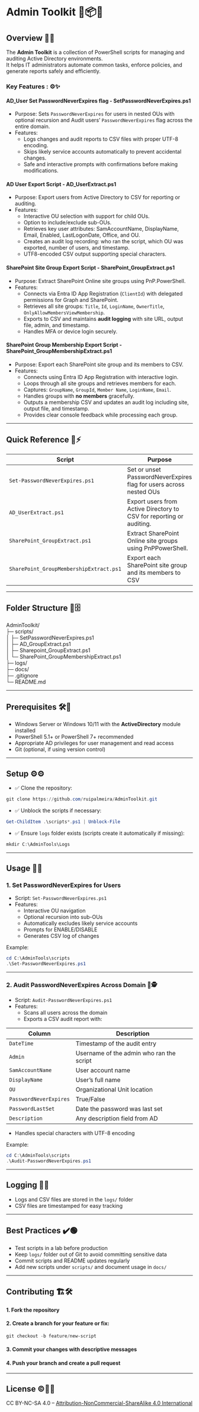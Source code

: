 # Admin Toolkit 🔨📦🤖

## Overview 📝🔎
The **Admin Toolkit** is a collection of PowerShell scripts for managing and auditing Active Directory environments.  
It helps IT administrators automate common tasks, enforce policies, and generate reports safely and efficiently.

### **Key Features :** ⚙️✨
#### AD_User Set PasswordNeverExpires flag - SetPasswordNeverExpires.ps1
- Purpose: Sets `PasswordNeverExpires` for users in nested OUs with optional recursion and Audit users’ `PasswordNeverExpires` flag across the entire domain.
- Features:
  - Logs changes and audit reports to CSV files with proper UTF-8 encoding.
  - Skips likely service accounts automatically to prevent accidental changes.
  - Safe and interactive prompts with confirmations before making modifications.
#### AD User Export Script - AD_UserExtract.ps1
- Purpose: Export users from Active Directory to CSV for reporting or auditing.
- Features:
  - Interactive OU selection with support for child OUs.
  - Option to include/exclude sub-OUs.
  - Retrieves key user attributes: SamAccountName, DisplayName, Email, Enabled, LastLogonDate, Office, and OU. 
  - Creates an audit log recording: who ran the script, which OU was exported, number of users, and timestamp. 
  - UTF8-encoded CSV output supporting special characters.
#### SharePoint Site Group Export Script - SharePoint_GroupExtract.ps1
- Purpose: Extract SharePoint Online site groups using PnP.PowerShell.
- Features: 
  - Connects via Entra ID App Registration (``ClientId``) with delegated permissions for Graph and SharePoint.
  - Retrieves all site groups: ``Title``, ``Id``, ``LoginName``, ``OwnerTitle``, ``OnlyAllowMembersViewMembership``.
  - Exports to CSV and maintains **audit logging** with site URL, output file, admin, and timestamp.
  - Handles MFA or device login securely.
#### SharePoint Group Membership Export Script - SharePoint_GroupMembershipExtract.ps1
  - Purpose: Export each SharePoint site group and its members to CSV.
  - Features: 
    - Connects using Entra ID App Registration with interactive login.
    - Loops through all site groups and retrieves members for each.
    - Captures: ``GroupName``, ``GroupId``, ``Member Name``, ``LoginName``, ``Email``.
    - Handles groups with **no members** gracefully.
    - Outputs a membership CSV and updates an audit log including site, output file, and timestamp.
    - Provides clear console feedback while processing each group.
---

## Quick Reference 🎯⚡

| Script | Purpose |
|--------|---------|
| `Set-PasswordNeverExpires.ps1` | Set or unset PasswordNeverExpires flag for users across nested OUs |
| `AD_UserExtract.ps1` | Export users from Active Directory to CSV for reporting or auditing. |
| `SharePoint_GroupExtract.ps1` | Extract SharePoint Online site groups using PnPPowerShell. |
| `SharePoint_GroupMembershipExtract.ps1` | Export each SharePoint site group and its members to CSV |

---

## Folder Structure 📁🗄️

AdminToolkit/  
├─ scripts/  
│   ├─ SetPasswordNeverExpires.ps1  
│   ├─ AD_GroupExtract.ps1  
│   ├─ Sharepoint_GroupExtract.ps1  
│   └─ SharePoint_GroupMembershipExtract.ps1  
├─ logs/  
├─ docs/  
├─ .gitignore  
└─ README.md

---

## Prerequisites 🛠️🚀

- Windows Server or Windows 10/11 with the **ActiveDirectory** module installed  
- PowerShell 5.1+ or PowerShell 7+ recommended  
- Appropriate AD privileges for user management and read access  
- Git (optional, if using version control)

---

## Setup ⚙️⚙️

- ✅ Clone the repository: 
~~~powershell 
git clone https://github.com/ruipalmeira/AdminToolkit.git
~~~
- ✅ Unblock the scripts if necessary:
~~~powershell 
Get-ChildItem .\scripts*.ps1 | Unblock-File
~~~
- ✅ Ensure `logs` folder exists (scripts create it automatically if missing): 
~~~powershell 
mkdir C:\AdminTools\Logs
~~~

---

## Usage 🔨🔨

### 1. Set PasswordNeverExpires for Users

- Script: `Set-PasswordNeverExpires.ps1`  
- Features:
  - Interactive OU navigation
  - Optional recursion into sub-OUs
  - Automatically excludes likely service accounts
  - Prompts for ENABLE/DISABLE
  - Generates CSV log of changes

Example:
~~~powershell
cd C:\AdminTools\scripts
.\Set-PasswordNeverExpires.ps1
~~~

---

### 2. Audit PasswordNeverExpires Across Domain 🔎🕵️

- Script: `Audit-PasswordNeverExpires.ps1`  
- Features:
  - Scans all users across the domain
  - Exports a CSV audit report with:

| Column | Description |
|--------|------------|
| `DateTime` | Timestamp of the audit entry |
| `Admin` | Username of the admin who ran the script |
| `SamAccountName` | User account name |
| `DisplayName` | User’s full name |
| `OU` | Organizational Unit location |
| `PasswordNeverExpires` | True/False |
| `PasswordLastSet` | Date the password was last set |
| `Description` | Any description field from AD |

- Handles special characters with UTF-8 encoding

Example:
~~~powershell
cd C:\AdminTools\scripts
.\Audit-PasswordNeverExpires.ps1
~~~
---

## Logging 📄📄

- Logs and CSV files are stored in the `logs/` folder  
- CSV files are timestamped for easy tracking  

---

## Best Practices ✔️🟢

- Test scripts in a lab before production  
- Keep `logs/` folder out of Git to avoid committing sensitive data  
- Commit scripts and README updates regularly  
- Add new scripts under `scripts/` and document usage in `docs/`  

---

## Contributing 🏗️🛠️
#### 1. Fork the repository  
#### 2. Create a branch for your feature or fix:
~~~powershell
git checkout -b feature/new-script
~~~
#### 3. Commit your changes with descriptive messages  
#### 4. Push your branch and create a pull request

---

## License ©️🧑‍⚖️

CC BY-NC-SA 4.0 – [Attribution-NonCommercial-ShareAlike 4.0 International](https://creativecommons.org/licenses/by-nc-sa/4.0/)